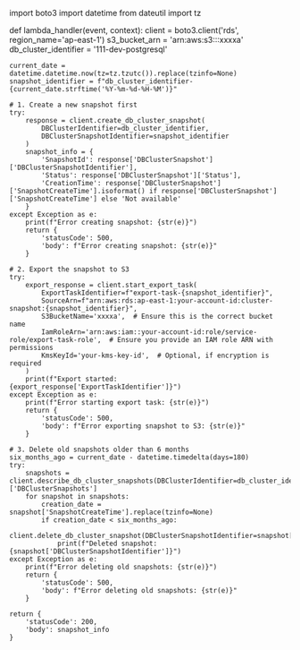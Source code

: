 import boto3
import datetime
from dateutil import tz

def lambda_handler(event, context):
    client = boto3.client('rds', region_name='ap-east-1')
    s3_bucket_arn = 'arn:aws:s3:::xxxxa'
    db_cluster_identifier = '111-dev-postgresql'
    
    current_date = datetime.datetime.now(tz=tz.tzutc()).replace(tzinfo=None)
    snapshot_identifier = f"db_cluster_identifier-{current_date.strftime('%Y-%m-%d-%H-%M')}"
    
    # 1. Create a new snapshot first
    try:
        response = client.create_db_cluster_snapshot(
            DBClusterIdentifier=db_cluster_identifier,
            DBClusterSnapshotIdentifier=snapshot_identifier
        )
        snapshot_info = {
            'SnapshotId': response['DBClusterSnapshot']['DBClusterSnapshotIdentifier'],
            'Status': response['DBClusterSnapshot']['Status'],
            'CreationTime': response['DBClusterSnapshot']['SnapshotCreateTime'].isoformat() if response['DBClusterSnapshot']['SnapshotCreateTime'] else 'Not available'
        }
    except Exception as e:
        print(f"Error creating snapshot: {str(e)}")
        return {
            'statusCode': 500,
            'body': f"Error creating snapshot: {str(e)}"
        }

    # 2. Export the snapshot to S3
    try:
        export_response = client.start_export_task(
            ExportTaskIdentifier=f"export-task-{snapshot_identifier}",
            SourceArn=f"arn:aws:rds:ap-east-1:your-account-id:cluster-snapshot:{snapshot_identifier}",
            S3BucketName='xxxxa',  # Ensure this is the correct bucket name
            IamRoleArn='arn:aws:iam::your-account-id:role/service-role/export-task-role',  # Ensure you provide an IAM role ARN with permissions
            KmsKeyId='your-kms-key-id',  # Optional, if encryption is required
        )
        print(f"Export started: {export_response['ExportTaskIdentifier']}")
    except Exception as e:
        print(f"Error starting export task: {str(e)}")
        return {
            'statusCode': 500,
            'body': f"Error exporting snapshot to S3: {str(e)}"
        }

    # 3. Delete old snapshots older than 6 months
    six_months_ago = current_date - datetime.timedelta(days=180)
    try:
        snapshots = client.describe_db_cluster_snapshots(DBClusterIdentifier=db_cluster_identifier)['DBClusterSnapshots']
        for snapshot in snapshots:
            creation_date = snapshot['SnapshotCreateTime'].replace(tzinfo=None)
            if creation_date < six_months_ago:
                client.delete_db_cluster_snapshot(DBClusterSnapshotIdentifier=snapshot['DBClusterSnapshotIdentifier'])
                print(f"Deleted snapshot: {snapshot['DBClusterSnapshotIdentifier']}")
    except Exception as e:
        print(f"Error deleting old snapshots: {str(e)}")
        return {
            'statusCode': 500,
            'body': f"Error deleting old snapshots: {str(e)}"
        }

    return {
        'statusCode': 200,
        'body': snapshot_info
    }
